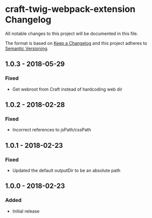 # craft-twig-webpack-extension Changelog

All notable changes to this project will be documented in this file.

The format is based on [Keep a Changelog](http://keepachangelog.com/) and this project adheres to [Semantic Versioning](http://semver.org/).

## 1.0.3 - 2018-05-29
### Fixed
- Get webroot from Craft instead of hardcoding web dir

## 1.0.2 - 2018-02-28
### Fixed
- Incorrect references to jsPath/cssPath

## 1.0.1 - 2018-02-23
### Fixed
- Updated the default outputDir to be an absolute path

## 1.0.0 - 2018-02-23
### Added
- Initial release
